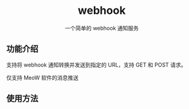 <h1 align="center">
    webhook
</h1>

<p align="center">
    一个简单的 webhook 通知服务
</p>

## 功能介绍

支持将 webhook 通知转换并发送到指定的 URL，支持 GET 和 POST 请求。

仅支持 MeoW 软件的消息推送

## 使用方法
